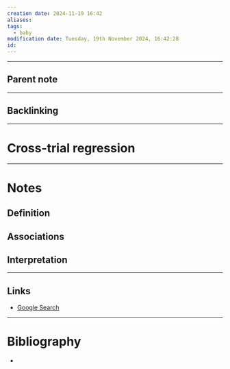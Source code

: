 ```yaml
---
creation date: 2024-11-19 16:42
aliases: 
tags:
  - baby
modification date: Tuesday, 19th November 2024, 16:42:28
id:
---
```

---

## Parent note
---
## Backlinking


---
# Cross-trial regression


---
# Notes

## Definition

## Associations

## Interpretation

---
## Links
- [Google Search](https://www.google.com/search?q=Cross-trial+regression)

---
# Bibliography
+ 